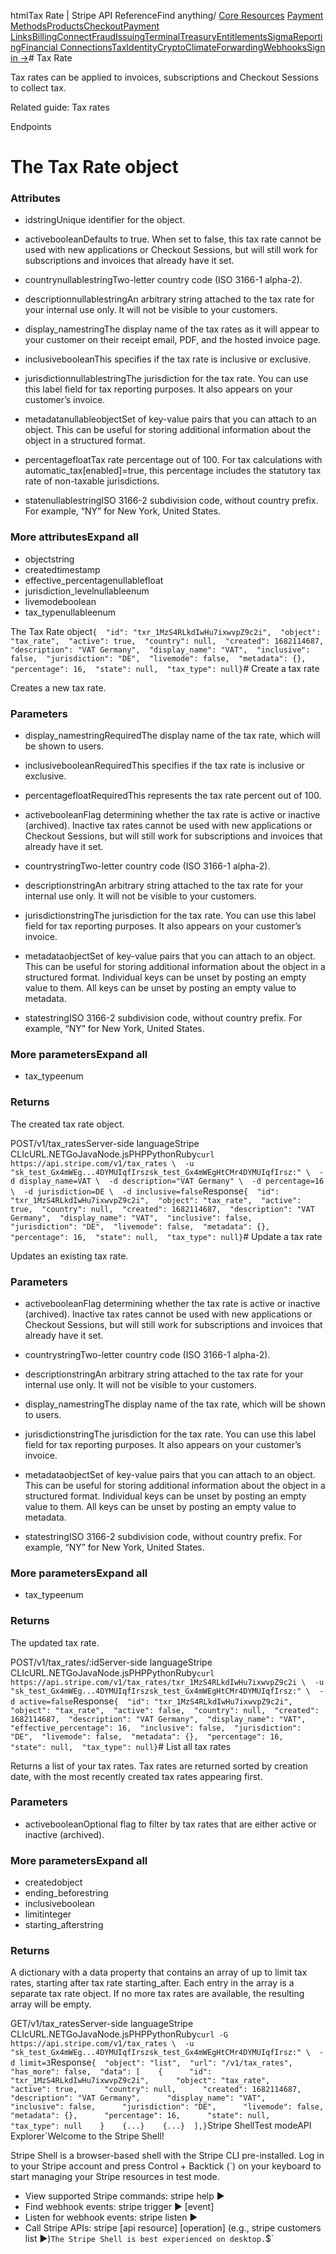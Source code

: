 htmlTax Rate | Stripe API Reference[](/api)Find anything/
[Core Resources](#)
[Payment Methods](#)[Products](#)[Checkout](#)[Payment Links](#)[Billing](#)[Connect](#)[Fraud](#)[Issuing](#)[Terminal](#)[Treasury](#)[Entitlements](#)[Sigma](#)[Reporting](#)[Financial Connections](#)[Tax](#)[Identity](#)[Crypto](#)[Climate](#)[Forwarding](#)[Webhooks](#)[Sign in →](https://dashboard.stripe.com/login)# Tax Rate

Tax rates can be applied to invoices, subscriptions and Checkout Sessions to collect tax.

Related guide: Tax rates

Endpoints
# The Tax Rate object

### Attributes

- idstringUnique identifier for the object.


- activebooleanDefaults to true. When set to false, this tax rate cannot be used with new applications or Checkout Sessions, but will still work for subscriptions and invoices that already have it set.


- countrynullablestringTwo-letter country code (ISO 3166-1 alpha-2).


- descriptionnullablestringAn arbitrary string attached to the tax rate for your internal use only. It will not be visible to your customers.


- display_namestringThe display name of the tax rates as it will appear to your customer on their receipt email, PDF, and the hosted invoice page.


- inclusivebooleanThis specifies if the tax rate is inclusive or exclusive.


- jurisdictionnullablestringThe jurisdiction for the tax rate. You can use this label field for tax reporting purposes. It also appears on your customer’s invoice.


- metadatanullableobjectSet of key-value pairs that you can attach to an object. This can be useful for storing additional information about the object in a structured format.


- percentagefloatTax rate percentage out of 100. For tax calculations with automatic_tax[enabled]=true, this percentage includes the statutory tax rate of non-taxable jurisdictions.


- statenullablestringISO 3166-2 subdivision code, without country prefix. For example, “NY” for New York, United States.



### More attributesExpand all

- objectstring
- createdtimestamp
- effective_percentagenullablefloat
- jurisdiction_levelnullableenum
- livemodeboolean
- tax_typenullableenum

The Tax Rate object`{  "id": "txr_1MzS4RLkdIwHu7ixwvpZ9c2i",  "object": "tax_rate",  "active": true,  "country": null,  "created": 1682114687,  "description": "VAT Germany",  "display_name": "VAT",  "inclusive": false,  "jurisdiction": "DE",  "livemode": false,  "metadata": {},  "percentage": 16,  "state": null,  "tax_type": null}`# Create a tax rate

Creates a new tax rate.

### Parameters

- display_namestringRequiredThe display name of the tax rate, which will be shown to users.


- inclusivebooleanRequiredThis specifies if the tax rate is inclusive or exclusive.


- percentagefloatRequiredThis represents the tax rate percent out of 100.


- activebooleanFlag determining whether the tax rate is active or inactive (archived). Inactive tax rates cannot be used with new applications or Checkout Sessions, but will still work for subscriptions and invoices that already have it set.


- countrystringTwo-letter country code (ISO 3166-1 alpha-2).


- descriptionstringAn arbitrary string attached to the tax rate for your internal use only. It will not be visible to your customers.


- jurisdictionstringThe jurisdiction for the tax rate. You can use this label field for tax reporting purposes. It also appears on your customer’s invoice.


- metadataobjectSet of key-value pairs that you can attach to an object. This can be useful for storing additional information about the object in a structured format. Individual keys can be unset by posting an empty value to them. All keys can be unset by posting an empty value to metadata.


- statestringISO 3166-2 subdivision code, without country prefix. For example, “NY” for New York, United States.



### More parametersExpand all

- tax_typeenum

### Returns

The created tax rate object.

POST/v1/tax_ratesServer-side languageStripe CLIcURL.NETGoJavaNode.jsPHPPythonRuby[](#)[](#)`curl https://api.stripe.com/v1/tax_rates \  -u "sk_test_Gx4mWEg...4DYMUIqfIrszsk_test_Gx4mWEgHtCMr4DYMUIqfIrsz:" \  -d display_name=VAT \  -d description="VAT Germany" \  -d percentage=16 \  -d jurisdiction=DE \  -d inclusive=false`Response`{  "id": "txr_1MzS4RLkdIwHu7ixwvpZ9c2i",  "object": "tax_rate",  "active": true,  "country": null,  "created": 1682114687,  "description": "VAT Germany",  "display_name": "VAT",  "inclusive": false,  "jurisdiction": "DE",  "livemode": false,  "metadata": {},  "percentage": 16,  "state": null,  "tax_type": null}`# Update a tax rate

Updates an existing tax rate.

### Parameters

- activebooleanFlag determining whether the tax rate is active or inactive (archived). Inactive tax rates cannot be used with new applications or Checkout Sessions, but will still work for subscriptions and invoices that already have it set.


- countrystringTwo-letter country code (ISO 3166-1 alpha-2).


- descriptionstringAn arbitrary string attached to the tax rate for your internal use only. It will not be visible to your customers.


- display_namestringThe display name of the tax rate, which will be shown to users.


- jurisdictionstringThe jurisdiction for the tax rate. You can use this label field for tax reporting purposes. It also appears on your customer’s invoice.


- metadataobjectSet of key-value pairs that you can attach to an object. This can be useful for storing additional information about the object in a structured format. Individual keys can be unset by posting an empty value to them. All keys can be unset by posting an empty value to metadata.


- statestringISO 3166-2 subdivision code, without country prefix. For example, “NY” for New York, United States.



### More parametersExpand all

- tax_typeenum

### Returns

The updated tax rate.

POST/v1/tax_rates/:idServer-side languageStripe CLIcURL.NETGoJavaNode.jsPHPPythonRuby[](#)[](#)`curl https://api.stripe.com/v1/tax_rates/txr_1MzS4RLkdIwHu7ixwvpZ9c2i \  -u "sk_test_Gx4mWEg...4DYMUIqfIrszsk_test_Gx4mWEgHtCMr4DYMUIqfIrsz:" \  -d active=false`Response`{  "id": "txr_1MzS4RLkdIwHu7ixwvpZ9c2i",  "object": "tax_rate",  "active": false,  "country": null,  "created": 1682114687,  "description": "VAT Germany",  "display_name": "VAT",  "effective_percentage": 16,  "inclusive": false,  "jurisdiction": "DE",  "livemode": false,  "metadata": {},  "percentage": 16,  "state": null,  "tax_type": null}`# List all tax rates

Returns a list of your tax rates. Tax rates are returned sorted by creation date, with the most recently created tax rates appearing first.

### Parameters

- activebooleanOptional flag to filter by tax rates that are either active or inactive (archived).



### More parametersExpand all

- createdobject
- ending_beforestring
- inclusiveboolean
- limitinteger
- starting_afterstring

### Returns

A dictionary with a data property that contains an array of up to limit tax rates, starting after tax rate starting_after. Each entry in the array is a separate tax rate object. If no more tax rates are available, the resulting array will be empty.

GET/v1/tax_ratesServer-side languageStripe CLIcURL.NETGoJavaNode.jsPHPPythonRuby[](#)[](#)`curl -G https://api.stripe.com/v1/tax_rates \  -u "sk_test_Gx4mWEg...4DYMUIqfIrszsk_test_Gx4mWEgHtCMr4DYMUIqfIrsz:" \  -d limit=3`Response`{  "object": "list",  "url": "/v1/tax_rates",  "has_more": false,  "data": [    {      "id": "txr_1MzS4RLkdIwHu7ixwvpZ9c2i",      "object": "tax_rate",      "active": true,      "country": null,      "created": 1682114687,      "description": "VAT Germany",      "display_name": "VAT",      "inclusive": false,      "jurisdiction": "DE",      "livemode": false,      "metadata": {},      "percentage": 16,      "state": null,      "tax_type": null    }    {...}    {...}  ],}`Stripe ShellTest modeAPI Explorer[](https://stripe.com/docs/stripe-cli#install)`Welcome to the Stripe Shell!

Stripe Shell is a browser-based shell with the Stripe CLI pre-installed. Log in to your
Stripe account and press Control + Backtick (`) on your keyboard to start managing your Stripe
resources in test mode.

- View supported Stripe commands: stripe help ▶️
- Find webhook events: stripe trigger ▶️ [event]
- Listen for webhook events: stripe listen ▶
- Call Stripe APIs: stripe [api resource] [operation] (e.g., stripe customers list ▶️)`The Stripe Shell is best experienced on desktop.`$`